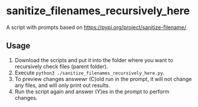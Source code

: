 # sanitize_filenames_recursively_here
A script with prompts based on https://pypi.org/project/sanitize-filename/

## Usage
1. Download the scripts and put it into the folder where you want to recursively check files (parent folder).
2. Execute `python3 ./sanitize_filenames_recursively_here.py`.
3. To preview changes answewr (C)old run in the prompt, it will not change any files, and will only print out results.
4. Run the script again and answer (Y)es in the prompt to perform changes.
